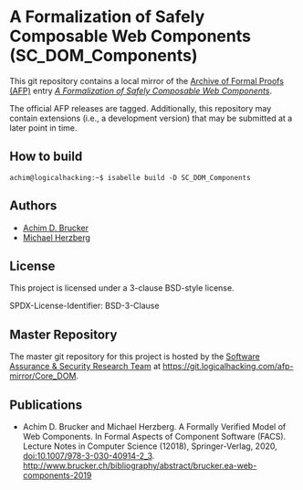 # A Formalization of Safely Composable Web Components (SC_DOM_Components)

This git repository contains a local mirror of the [Archive of Formal Proofs (AFP)](https://www.isa-afp.org)
entry [*A Formalization of Safely Composable Web Components*](https://www.isa-afp.org/entries/SC_DOM_Components.shtml).

The official AFP releases are tagged. Additionally, this repository may contain extensions (i.e., a 
development version) that may be submitted at a later point in time.

## How to build

```console
achim@logicalhacking:~$ isabelle build -D SC_DOM_Components
```

## Authors

* [Achim D. Brucker](http://www.brucker.ch/)
* [Michael Herzberg](http://www.dcs.shef.ac.uk/cgi-bin/makeperson?M.Herzberg)

## License

This project is licensed under a 3-clause BSD-style license.

SPDX-License-Identifier: BSD-3-Clause

## Master Repository

The master git repository for this project is hosted by the [Software
Assurance & Security Research Team](https://logicalhacking.com) at
<https://git.logicalhacking.com/afp-mirror/Core_DOM>.

## Publications

* Achim D. Brucker and Michael Herzberg. A Formally Verified Model of
  Web Components. In Formal Aspects of Component Software (FACS).
  Lecture Notes in Computer Science (12018), Springer-Verlag, 2020,
  [doi:10.1007/978-3-030-40914-2_3](https://doi.org/10.1007/978-3-030-40914-2_3).
  <http://www.brucker.ch/bibliography/abstract/brucker.ea-web-components-2019>
